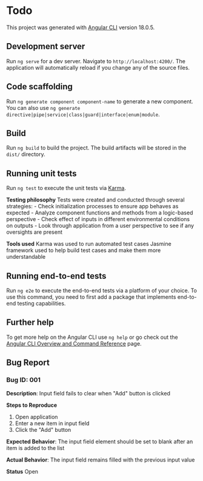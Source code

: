# Todo

This project was generated with [Angular CLI](https://github.com/angular/angular-cli) version 18.0.5.

## Development server

Run `ng serve` for a dev server. Navigate to `http://localhost:4200/`. The application will automatically reload if you change any of the source files.

## Code scaffolding

Run `ng generate component component-name` to generate a new component. You can also use `ng generate directive|pipe|service|class|guard|interface|enum|module`.

## Build

Run `ng build` to build the project. The build artifacts will be stored in the `dist/` directory.

## Running unit tests

Run `ng test` to execute the unit tests via [Karma](https://karma-runner.github.io).

**Testing philosophy**
Tests were created and conducted through several strategies:
    - Check initialization processes to ensure app behaves as expected
    - Analyze component functions and methods from a logic-based perspective
    - Check effect of inputs in different environmental conditions on outputs
    - Look through application from a user perspective to see if any oversights are present

**Tools used**
Karma was used to run automated test cases
Jasmine framework used to help build test cases and make them more understandable


## Running end-to-end tests

Run `ng e2e` to execute the end-to-end tests via a platform of your choice. To use this command, you need to first add a package that implements end-to-end testing capabilities.

## Further help

To get more help on the Angular CLI use `ng help` or go check out the [Angular CLI Overview and Command Reference](https://angular.dev/tools/cli) page.

## Bug Report

### Bug ID: 001
**Description**: Input field fails to clear when "Add" button is clicked

**Steps to Reproduce**
1. Open application
2. Enter a new item in input field
3. Click the "Add" button

**Expected Behavior**: The input field element should be set to blank after an item is added to the list 

**Actual Behavior**: The input field remains filled with the previous input value

**Status** Open


